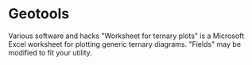 # Geotools
Various software and hacks
"Worksheet for ternary plots" is a Microsoft Excel worksheet for plotting generic ternary diagrams. "Fields" may be modified to fit your utility.
